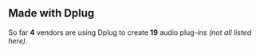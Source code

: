 &nbsp;

## Made with Dplug

So far **4** vendors are using Dplug to create **19** audio plug-ins _(not all listed here)_.

&nbsp;